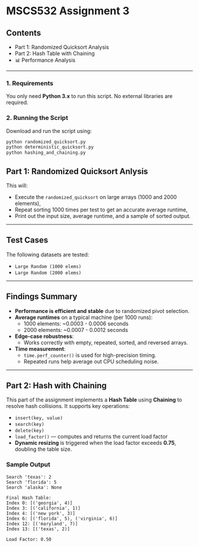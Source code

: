# MSCS532 Assignment 3

##  Contents
-  Part 1: Randomized Quicksort Analysis
-  Part 2: Hash Table with Chaining
- 📊 Performance Analysis
    
---


### 1. Requirements
You only need **Python 3.x** to run this script. No external libraries are required.

### 2. Running the Script

Download and run the script using:

```bash
python randomized_quicksort.py
python deterministic_quicksort.py
python hashing_and_chaining.py
```

## Part 1: Randomized Quicksort Anlysis
This will:
- Execute the `randomized_quicksort` on large arrays (1000 and 2000 elements),
- Repeat sorting 1000 times per test to get an accurate average runtime,
- Print out the input size, average runtime, and a sample of sorted output.

---

## Test Cases

The following datasets are tested:
- `Large Random (1000 elems)`
- `Large Random (2000 elems)`

---

## Findings Summary

- **Performance is efficient and stable** due to randomized pivot selection.
- **Average runtimes** on a typical machine (per 1000 runs):
  - 1000 elements: ~0.0003 - 0.0006 seconds
  - 2000 elements: ~0.0007 - 0.0012 seconds
- **Edge-case robustness**:
  - Works correctly with empty, repeated, sorted, and reversed arrays.
- **Time measurement**:
  - `time.perf_counter()` is used for high-precision timing.
  - Repeated runs help average out CPU scheduling noise.

---

## Part 2: Hash with Chaining

This part of the assignment implements a **Hash Table** using **Chaining** to resolve hash collisions. It supports key operations:

- `insert(key, value)`
- `search(key)`
- `delete(key)`
- `load_factor()` — computes and returns the current load factor
- **Dynamic resizing** is triggered when the load factor exceeds **0.75**, doubling the table size.

###  Sample Output
```text
Search 'texas': 2
Search 'florida': 5
Search 'alaska': None

Final Hash Table:
Index 0: [('georgia', 4)]
Index 3: [('california', 1)]
Index 4: [('new york', 3)]
Index 6: [('florida', 5), ('virginia', 6)]
Index 12: [('maryland', 7)]
Index 13: [('texas', 2)]

Load Factor: 0.50

